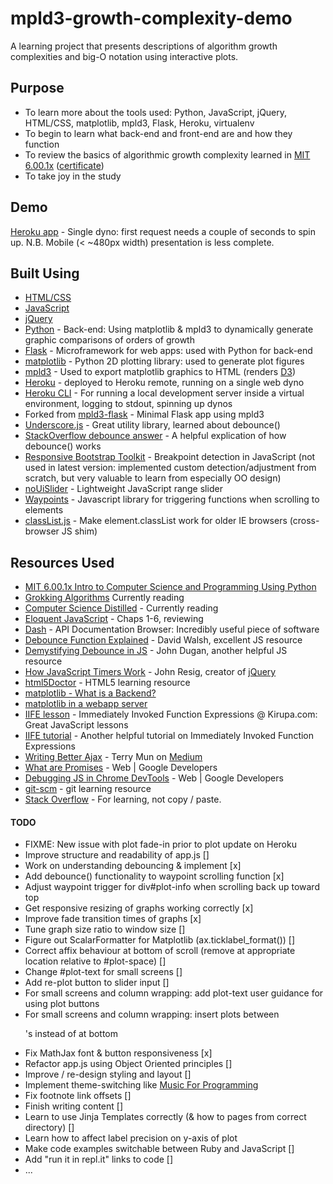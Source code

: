 # mpld3-growth-complexity-demo

A learning project that presents descriptions of algorithm growth complexities and big-O notation using interactive plots.

## Purpose

* To learn more about the tools used: Python, JavaScript, jQuery, HTML/CSS, matplotlib, mpld3, Flask, Heroku, virtualenv
* To begin to learn what back-end and front-end are and how they function
* To review the basics of algorithmic growth complexity learned in [MIT 6.00.1x](https://www.edx.org/course/introduction-computer-science-mitx-6-00-1x-9) ([certificate](https://courses.edx.org/certificates/be5594d409634b2fb9bbf9b668939c47))
* To take joy in the study

## Demo

[Heroku app](https://mpld3-growth-complexity-demo.herokuapp.com) - Single dyno: first request needs a couple of seconds to spin up. N.B. Mobile (< ~480px width) presentation is less complete.

## Built Using

* [HTML/CSS](http://learn.shayhowe.com/html-css/)
* [JavaScript](https://developer.mozilla.org/en-US/docs/Web/JavaScript)
* [jQuery](https://jquery.com/)
* [Python](https://www.python.org) - Back-end: Using matplotlib & mpld3 to dynamically generate graphic comparisons of orders of growth
* [Flask](http://flask.pocoo.org/) - Microframework for web apps: used with Python for back-end
* [matplotlib](http://matplotlib.org/) - Python 2D plotting library: used to generate plot figures
* [mpld3](http://mpld3.github.io/) - Used to export matplotlib graphics to HTML (renders [D3](https://d3js.org/))
* [Heroku](https://devcenter.heroku.com/) - deployed to Heroku remote, running on a single web dyno
* [Heroku CLI](https://devcenter.heroku.com/articles/heroku-cli) - For running a local development server inside a virtual environment, logging to stdout, spinning up dynos
* Forked from [mpld3-flask](https://github.com/nipunbatra/mpld3-flask) - Minimal Flask app using mpld3
* [Underscore.js](underscorejs.org) - Great utility library, learned about debounce()
* [StackOverflow debounce answer](http://stackoverflow.com/questions/24004791/can-someone-explain-the-debounce-function-in-javascript) - A helpful explication of how debounce() works
* [Responsive Bootstrap Toolkit](https://github.com/maciej-gurban/responsive-bootstrap-toolkit) - Breakpoint detection in JavaScript (not used in latest version: implemented custom detection/adjustment from scratch, but very valuable to learn from especially OO design)
* [noUiSlider](https://refreshless.com/nouislider/) - Lightweight JavaScript range slider
* [Waypoints](http://imakewebthings.com/waypoints/) - Javascript library for triggering functions when scrolling to elements
* [classList.js](https://github.com/eligrey/classList.js) - Make element.classList work for older IE browsers (cross-browser JS shim)

## Resources Used

* [MIT 6.00.1x Intro to Computer Science and Programming Using Python](https://www.edx.org/course/introduction-computer-science-mitx-6-00-1x-9)
* [Grokking Algorithms](https://www.manning.com/books/grokking-algorithms) Currently reading
* [Computer Science Distilled](https://leanpub.com/computer-science-distilled) - Currently reading
* [Eloquent JavaScript](eloquentjavascript.net) - Chaps 1-6, reviewing
* [Dash](https://kapeli.com/dash) - API Documentation Browser: Incredibly useful piece of software
* [Debounce Function Explained](https://davidwalsh.name/javascript-debounce-function) - David Walsh, excellent JS resource
* [Demystifying Debounce in JS](https://john-dugan.com/javascript-debounce/) - John Dugan, another helpful JS resource
* [How JavaScript Timers Work](http://ejohn.org/blog/how-javascript-timers-work/) - John Resig, creator of [jQuery](https://jquery.com)
* [html5Doctor](http://html5doctor.com/) - HTML5 learning resource
* [matplotlib - What is a Backend?](http://matplotlib.org/faq/usage_faq.html#what-is-a-backend)
* [matplotlib in a webapp server](http://matplotlib.org/faq/howto_faq.html#matplotlib-in-a-web-application-server)
* [IIFE lesson](https://www.kirupa.com/html5/immediately_invoked_function_expressions_iife.htm) - Immediately Invoked Function Expressions @ Kirupa.com: Great JavaScript lessons
* [IIFE tutorial](http://www.tutorialsteacher.com/javascript/immediately-invoked-function-expression-iife) - Another helpful tutorial on Immediately Invoked Function Expressions
* [Writing Better Ajax](https://medium.com/coding-design/writing-better-ajax-8ee4a7fb95f#.wkx1uei9f) - Terry Mun on [Medium](https://medium.com)
* [What are Promises](https://developers.google.com/web/fundamentals/getting-started/primers/promises) - Web | Google Developers
* [Debugging JS in Chrome DevTools](https://developers.google.com/web/tools/chrome-devtools/javascript/) - Web | Google Developers
* [git-scm](https://git-scm.com) - git learning resource
* [Stack Overflow](stackoverflow.com) - For learning, not copy / paste.

#### TODO

* FIXME: New issue with plot fade-in prior to plot update on Heroku
* Improve structure and readability of app.js [\]
* Work on understanding debouncing & implement [x]
* Add debounce() functionality to waypoint scrolling function [x]
* Adjust waypoint trigger for div#plot-info when scrolling back up toward top
* Get responsive resizing of graphs working correctly [x]
* Improve fade transition times of graphs [x]
* Tune graph size ratio to window size []
* Figure out ScalarFormatter for Matplotlib (ax.ticklabel_format()) []
* Correct affix behaviour at bottom of scroll (remove at appropriate location relative to #plot-space) []
* Change #plot-text for small screens []
* Add re-plot button to slider input []
* For small screens and column wrapping: add plot-text user guidance for using plot buttons
* For small screens and column wrapping: insert plots between <p>'s instead of at bottom
* Fix MathJax font & button responsiveness [x]
* Refactor app.js using Object Oriented principles []
* Improve / re-design styling and layout [\]
* Implement theme-switching like [Music For Programming](https://musicforprogramming.net/)
* Fix footnote link offsets []
* Finish writing content []
* Learn to use Jinja Templates correctly (& how to  pages from correct directory) []
* Learn how to affect label precision on y-axis of plot
* Make code examples switchable between Ruby and JavaScript []
* Add "run it in repl.it" links to code []
* ...

